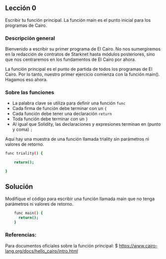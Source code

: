 ## Lección 0
Escribir tu función principal. La función main es el punto inicial para los programas de Cairo. 

### Descripción general
Bienvenido a escribir su primer programa de El Cairo. No nos sumergiremos en la redacción de contratos de Starknet hasta módulos posteriores, sino que nos centraremos en los fundamentos de El Cairo por ahora.

La función principal es el punto de partida de todos los programas de El Cairo. Por lo tanto, nuestro primer ejercicio comienza con la función main(). Hagamos eso ahora.

### Sobre las funciones

* La palabra clave se utiliza para definir una función `func`
* Cada firma de función debe terminar con un `{` 
* Cada función debe tener una declaración `return`
* Toda función debe terminar con un `}`
* Al igual que Solidity, las declaraciones y expresiones terminan en (punto y coma) `;`

Aquí hay una muestra de una función llamada triality sin parámetros ni valores de retorno.

```bash
func triality() {

    return();

}
```

## Solución

Modifique el código para escribir una función llamada main que no tenga parámetros ni valores de retorno.

```bash
    func main() {
      return();
    } 
  ```

### Referencias:

Para documentos oficiales sobre la función principal: $  https://www.cairo-lang.org/docs/hello_cairo/intro.html 